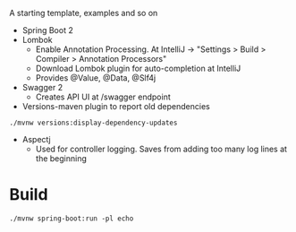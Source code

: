 A starting template, examples and so on

- Spring Boot 2
- Lombok
  * Enable Annotation Processing. At IntelliJ -> "Settings > Build > Compiler > Annotation Processors"
  * Download Lombok plugin for auto-completion at IntelliJ
  * Provides @Value, @Data, @Slf4j
- Swagger 2
  * Creates API UI at /swagger endpoint
- Versions-maven plugin to report old dependencies
```
./mvnw versions:display-dependency-updates
```   
- Aspectj 
  * Used for controller logging. Saves from adding too many log lines at the beginning

# Build
```
./mvnw spring-boot:run -pl echo
```
